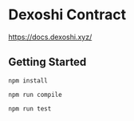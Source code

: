 # Dexoshi Contract

https://docs.dexoshi.xyz/

## Getting Started

`npm install`

`npm run compile`

`npm run test`

